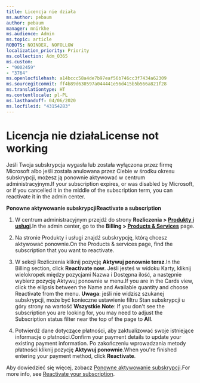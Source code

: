 ```yaml
---
title: Licencja nie działa
ms.author: pebaum
author: pebaum
manager: mnirkhe
ms.audience: Admin
ms.topic: article
ROBOTS: NOINDEX, NOFOLLOW
localization_priority: Priority
ms.collection: Adm_O365
ms.custom:
- "9002459"
- "3764"
ms.openlocfilehash: a14bccc58a4de7b97eaf56b746cc3f7434a62309
ms.sourcegitcommit: ff4b89d630597a044441e56d415b5b566a821f28
ms.translationtype: HT
ms.contentlocale: pl-PL
ms.lasthandoff: 04/06/2020
ms.locfileid: "43154283"
---
```

# <a name="license-not-working"></a><span data-ttu-id="13f31-102">Licencja nie działa</span><span class="sxs-lookup"><span data-stu-id="13f31-102">License not working</span></span>

<span data-ttu-id="13f31-103">Jeśli Twoja subskrypcja wygasła lub została wyłączona przez firmę Microsoft albo jeśli została anulowana przez Ciebie w środku okresu subskrypcji, możesz ją ponownie aktywować w centrum administracyjnym.</span><span class="sxs-lookup"><span data-stu-id="13f31-103">If your subscription expires, or was disabled by Microsoft, or if you cancelled it in the middle of the subscription term, you can reactivate it in the admin center.</span></span>

<span data-ttu-id="13f31-104">**Ponowne aktywowanie subskrypcji**</span><span class="sxs-lookup"><span data-stu-id="13f31-104">**Reactivate a subscription**</span></span>

1. <span data-ttu-id="13f31-105">W centrum administracyjnym przejdź do strony **Rozliczenia > [Produkty i usługi](https://go.microsoft.com/fwlink/p/?linkid=842054)**.</span><span class="sxs-lookup"><span data-stu-id="13f31-105">In the admin center, go to the **Billing > [Products & Services](https://go.microsoft.com/fwlink/p/?linkid=842054)** page.</span></span>

2. <span data-ttu-id="13f31-106">Na stronie Produkty i usługi znajdź subskrypcję, którą chcesz aktywować ponownie.</span><span class="sxs-lookup"><span data-stu-id="13f31-106">On the Products & services page, find the subscription that you want to reactivate.</span></span>

3. <span data-ttu-id="13f31-107">W sekcji Rozliczenia kliknij pozycję **Aktywuj ponownie teraz**.</span><span class="sxs-lookup"><span data-stu-id="13f31-107">In the Billing section, click **Reactivate now**.</span></span>  <span data-ttu-id="13f31-108">Jeśli jesteś w widoku Karty, kliknij wielokropek między pozycjami Nazwa i Dostępna ilość, a następnie wybierz pozycję Aktywuj ponownie w menu.</span><span class="sxs-lookup"><span data-stu-id="13f31-108">If you are in the Cards view, click the ellipsis between the Name and Available quantity and choose Reactivate from the menu.</span></span> <span data-ttu-id="13f31-109">**Uwaga**: jeśli nie widzisz szukanej subskrypcji, może być konieczne ustawienie filtru Stan subskrypcji u góry strony na wartość **Wszystkie**.</span><span class="sxs-lookup"><span data-stu-id="13f31-109">**Note**: If you don't see the subscription you are looking for, you may need to adjust the Subscription status filter near the top of the page to **All**.</span></span>

4. <span data-ttu-id="13f31-110">Potwierdź dane dotyczące płatności, aby zaktualizować swoje istniejące informacje o płatności.</span><span class="sxs-lookup"><span data-stu-id="13f31-110">Confirm your payment details to update your existing payment information.</span></span> <span data-ttu-id="13f31-111">Po zakończeniu wprowadzania metody płatności kliknij pozycję **Aktywuj ponownie**.</span><span class="sxs-lookup"><span data-stu-id="13f31-111">When you're finished entering your payment method, click **Reactivate**.</span></span>

<span data-ttu-id="13f31-112">Aby dowiedzieć się więcej, zobacz [Ponowne aktywowanie subskrypcji](https://docs.microsoft.com/office365/admin/subscriptions-and-billing/reactivate-your-subscription).</span><span class="sxs-lookup"><span data-stu-id="13f31-112">For more info, see [Reactivate your subscription](https://docs.microsoft.com/office365/admin/subscriptions-and-billing/reactivate-your-subscription).</span></span> 
